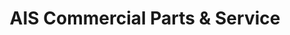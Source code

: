 ---
title: "AIS Commercial Parts & Service"
url: /erie/ais-commercial-parts-und-service/
shop: Haushaltsgeräte
---